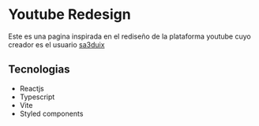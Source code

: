 # Youtube Redesign
Este es una pagina inspirada en el rediseño de la plataforma youtube cuyo creador es el usuario [sa3duix](https://www.instagram.com/sa3duix)

## Tecnologias
* Reactjs
* Typescript
* Vite
* Styled components
